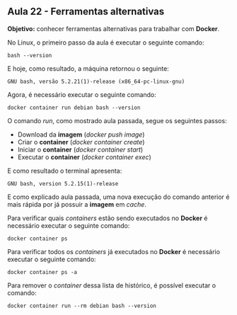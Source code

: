 ## Aula 22 - Ferramentas alternativas

**Objetivo:** conhecer ferramentas alternativas para trabalhar com **Docker**.

No Linux, o primeiro passo da aula é executar o seguinte comando:
```shell
bash --version
```

E hoje, como resultado, a máquina retornou o seguinte:
```
GNU bash, versão 5.2.21(1)-release (x86_64-pc-linux-gnu)
```

Agora, é necessário executar o seguinte comando:
```shell
docker container run debian bash --version
```

O comando *run*, como mostrado aula passada, segue os seguintes passos:
 * Download da **imagem** (*docker push image*)
 * Criar o **container** (*docker container create*)
 * Iniciar o **container** (*docker container start*)
 * Executar o **container** (*docker container exec*)

 E como resultado o terminal apresenta:
 ```
 GNU bash, version 5.2.15(1)-release
 ```

E como explicado aula passada, uma nova execução do comando anterior é mais rápida por já possuir a **imagem** em *cache*.

Para verificar quais *containers* estão sendo executados no **Docker** é necessário executar o seguinte comando:

```
docker container ps
```

Para verificar todos os *containers* já executados no **Docker** é necessário executar o seguinte comando:

```
docker container ps -a
```

Para remover o *container* dessa lista de histórico, é possível executar o comando:

```
docker container run --rm debian bash --version
```